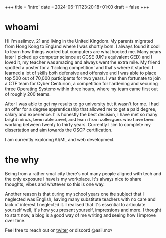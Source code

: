+++
title = 'intro'
date = 2024-06-11T23:20:18+01:00
draft = false
+++

# whoami
Hi I'm asiimov, 21 and living in the United Kingdom. My parents migrated from Hong Kong to England where I was shortly born. I always found it cool to learn how things worked but computers are what hooked me. Many years later I picked up computer science at GCSE (UK's equivalent GED) and I loved it, my teacher was amazing and always went the extra mile. My friend spotted a poster for a 'hacking competition' and that's where it started. I learned a lot of skills both defensive and offensive and I was able to place top 500 out of 70,000 participants for two years. I was then fortunate to join a CTF team for Cyber Centurion, a competition for hardening and securing three Operating Systems within three hours, where my team came first out of roughly 200 teams. 

After I was able to get my results to go university but it wasn't for me. I had an offer for a degree apprenticeship that allowed me to get a paid degree, salary and experience. It is honestly the best decision, I have met so many bright minds, been able travel, and learn from colleagues who have been working between twenty to  thirty years. Currently I aim to complete my dissertation and aim towards the OSCP certification.

I am currently exploring AI/ML and web development.

# the why
Being from a rather small city there's not many people aligned with tech and the only exposure I have is my workplace. It's always nice to share thoughts, vibes and whatever so this is one way.

Another reason is that during my school years one the subject that I neglected was English, having many substitute teachers with no care and lack of interest I neglected it. I realised that it's essential to articulate yourself well, it's how you present yourself, impressions and more. I thought to start now, a blog is a good way of me writing and seeing how I improve over time.



Feel free to reach out on [twiter](https://x.com/asii_mov) or discord @asii.mov